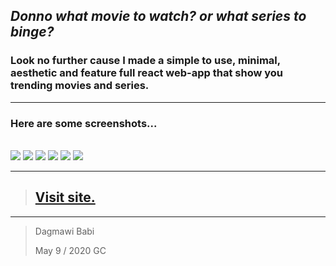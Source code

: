 ## _Donno what movie to watch? or what series to binge?_

### Look no further cause I made a simple to use, minimal, aesthetic and feature full react web-app that show you trending movies and series.

---

### Here are some screenshots...

<br>

<img src="./assets/1.png">
<img src="./assets/2.png">
<img src="./assets/3.png">
<img src="./assets/4.png">
<img src="./assets/5.png">
<img src="./assets/6.png">

<br>

---

> ## [Visit site.](https://tmdb-dagmawibabi.vercel.app/)

---

> Dagmawi Babi
>
> May 9 / 2020 GC
